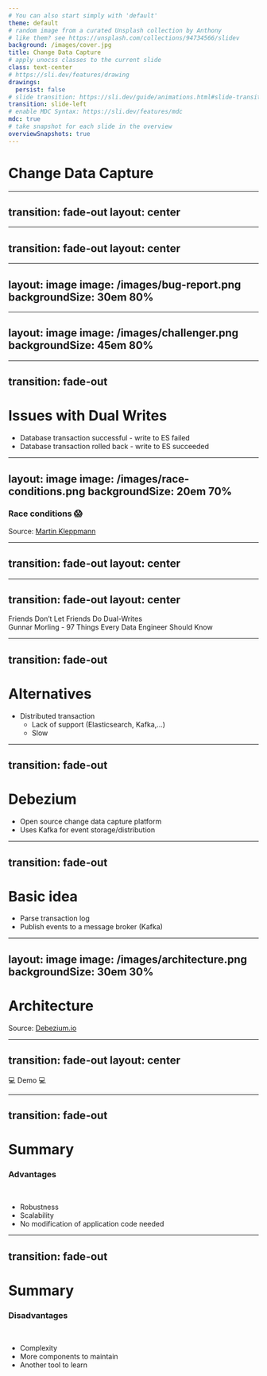 ```yaml
---
# You can also start simply with 'default'
theme: default
# random image from a curated Unsplash collection by Anthony
# like them? see https://unsplash.com/collections/94734566/slidev
background: /images/cover.jpg
title: Change Data Capture
# apply unocss classes to the current slide
class: text-center
# https://sli.dev/features/drawing
drawings:
  persist: false
# slide transition: https://sli.dev/guide/animations.html#slide-transitions
transition: slide-left
# enable MDC Syntax: https://sli.dev/features/mdc
mdc: true
# take snapshot for each slide in the overview
overviewSnapshots: true
---
```


# Change Data Capture

---
transition: fade-out
layout: center
---

<Excalidraw
drawFilePath="./images/application.excalidraw"
:darkMode="true"
:background="false"
/>

<!--
Application stores documents  
Customer picky  
Unhappy with search experience  
We decide to add Elasticsearch  
Sidenote: DB more powerful  
Go forward with ES  
-->

---
transition: fade-out
layout: center
---

<Excalidraw
drawFilePath="./images/cdc-dual-write.excalidraw"
:darkMode="true"
:background="false"
/>

<!--
User adds document  
Write to both datastore
Data engineering: Dual write  
Proud & deploy to Prod  
Users happy  
Superb experience  
Bug reports  
-->

---
layout: image
image: /images/bug-report.png
backgroundSize: 30em 80%
---
<!--
Document cannot be found  
Although they exist in the database  
Document can be found  
Which do not exist in the database  
-->
---
layout: image
image: /images/challenger.png
backgroundSize: 45em 80%
---

---
transition: fade-out
---
# Issues with Dual Writes

<v-clicks>

- Database transaction successful - write to ES failed
- Database transaction rolled back - write to ES succeeded

</v-clicks>

<!--
 Could add commit listener, retry etc  
 Not ideal - hard to solve all cases properly  
-->

---
layout: image
image: /images/race-conditions.png
backgroundSize: 20em 70%
---
### Race conditions 😱

<div class="absolute bottom-4 left-6 text-xs text-white opacity-80">
  Source: <a href="https://martin.kleppmann.com/2015/05/27/logs-for-data-infrastructure.html">Martin Kleppmann</a>
</div>

<!--
Order issues  
Out of sync due to race conditions  
-->

---
transition: fade-out
layout: center
---

<Excalidraw
drawFilePath="./images/cdc-dual-write-crossed.excalidraw"
:darkMode="true"
:background="false"
/>

---
transition: fade-out
layout: center
---

<div class="text-[2rem] text-white-800">
    Friends Don’t Let Friends Do Dual-Writes
</div>

<div class="italic mt-2">
  Gunnar Morling - 97 Things Every Data Engineer Should Know
</div>

---
transition: fade-out
---
# Alternatives

<v-clicks depth="2">

- Distributed transaction
  - Lack of support (Elasticsearch, Kafka,...)
  - Slow

</v-clicks>


<!--
  No silver bullet either  
  Not supported by data stores  
  Single point of failure  
  Might need additional transaction manager
-->

---
transition: fade-out
---
# Debezium

<v-clicks>

- Open source change data capture platform
- Uses Kafka for event storage/distribution

</v-clicks>

<!--
  Sponsored by Redhat  
  Supports most modern data stores  
-->

---
transition: fade-out
---
# Basic idea

<v-clicks>

- Parse transaction log
- Publish events to a message broker (Kafka)

</v-clicks>

<!--
  Transaction log: foundation of modern database system  
  Each action executed recorded in log
  Turning the database inside out  
  Low level construct (log) -> API for consuming it

  Provides the D in ACID  
  ARIES for recovery algorithm
-->

---
layout: image
image: /images/architecture.png
backgroundSize: 30em 30%
---
# Architecture

<div class="absolute bottom-4 left-6 text-xs text-white opacity-80">
  Source: <a href="https://debezium.io/documentation/reference/3.1/architecture.html">Debezium.io</a>
</div>

<!--
  Kafka Connect: data integration framework 
  Written in Java  
  Embedded mode (replaces Kafka Connect)  
  At least once delivery  
  Ordering of events  
-->

---
transition: fade-out
layout: center
---

<div class="text-[4rem] text-white-800">
    💻 Demo 💻
</div>


---
transition: fade-out
---
# Summary

### Advantages

<br/>
<v-clicks>

- Robustness
- Scalability
- No modification of application code needed

</v-clicks>

<!--
  More robust than hand crafted solution  
  Tested by the community  
  Application does not need to know anything about it (legacy modernization)
-->

---
transition: fade-out
---
# Summary

### Disadvantages 

<br/>
<v-clicks>

- Complexity
- More components to maintain
- Another tool to learn

</v-clicks>


<!--
  No silver bullet either  
  More components to maintain (infrastructure)/cost
  Another tool to learn etc.
-->

